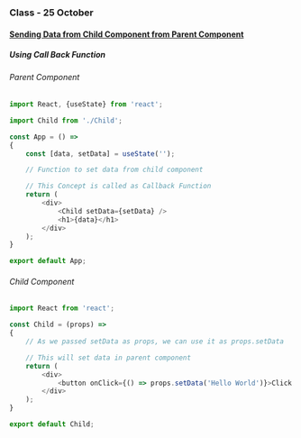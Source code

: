 ### Class - 25 October

#### <u>Sending Data from Child Component from Parent Component</u>
##### Using Call Back Function

###### Parent Component
```javascript
import React, {useState} from 'react';

import Child from './Child';

const App = () => 
{
    const [data, setData] = useState('');

    // Function to set data from child component

    // This Concept is called as Callback Function
    return (
        <div>
            <Child setData={setData} />
            <h1>{data}</h1>
        </div>
    );
}

export default App;
```

###### Child Component
```javascript
import React from 'react';

const Child = (props) =>
{
    // As we passed setData as props, we can use it as props.setData

    // This will set data in parent component
    return (
        <div>
            <button onClick={() => props.setData('Hello World')}>Click Me</button>
        </div>
    );
}

export default Child;
```